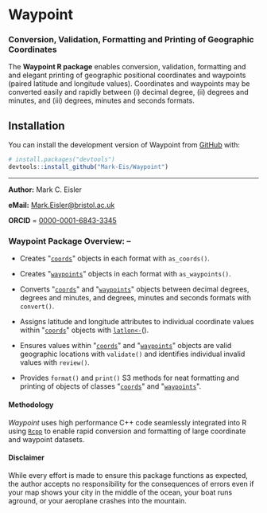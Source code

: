 # Waypoint
### Conversion, Validation, Formatting and Printing of Geographic Coordinates

The **Waypoint R package** enables conversion, validation, formatting and and elegant printing of
geographic positional coordinates and waypoints (paired latitude and longitude values).
Coordinates and waypoints may be converted easily and rapidly between (i) decimal degree, (ii)
degrees and minutes, and (iii) degrees, minutes and seconds formats.

## Installation

You can install the development version of Waypoint from [GitHub](https://github.com/) with:
      
``` r
# install.packages("devtools")
devtools::install_github("Mark-Eis/Waypoint")
```
---

**Author:** Mark C. Eisler

**eMail:** Mark.Eisler@bristol.ac.uk

**ORCID** = [0000-0001-6843-3345](https://orcid.org/0000-0001-6843-3345)

### Waypoint Package Overview: –

* Creates "[`coords`](https://mark-eis.github.io/Waypoint/reference/Coords.html)" objects in each
  format with `as_coords()`.

* Creates "[`waypoints`](https://mark-eis.github.io/Waypoint/reference/Waypoints.html)" objects in
  each format with `as_waypoints()`.

* Converts "[`coords`](https://mark-eis.github.io/Waypoint/reference/Coords.html)" and
  "[`waypoints`](https://mark-eis.github.io/Waypoint/reference/Waypoints.html)" objects
  between decimal degrees, degrees and minutes, and degrees, minutes and seconds formats with
  `convert()`.

* Assigns latitude and longitude attributes to individual coordinate values within
  "[`coords`](https://mark-eis.github.io/Waypoint/reference/Coords.html)" objects with
  [`latlon<-`](https://mark-eis.github.io/Waypoint/reference/latlon.html)().

* Ensures values within "[`coords`](https://mark-eis.github.io/Waypoint/reference/Coords.html)" and
  "[`waypoints`](https://mark-eis.github.io/Waypoint/reference/waypoints.html)" objects are valid
  geographic locations with `validate()` and identifies individual invalid values with `review()`.

* Provides `format()` and `print()` S3 methods for neat formatting and printing of objects of
  classes "[`coords`](https://mark-eis.github.io/Waypoint/reference/Coords.html)" and
  "[`waypoints`](https://mark-eis.github.io/Waypoint/reference/Waypoints.html)".
  
#### Methodology  

*Waypoint* uses high performance C++ code seamlessly integrated into R using
[`Rcpp`](https://www.rcpp.org) to enable rapid conversion and formatting of large coordinate and
waypoint datasets.

#### Disclaimer

While every effort is made to ensure this package functions as expected, the author accepts no
responsibility for the consequences of errors even if your map shows your city in the middle of the
ocean, your boat runs aground, or your aeroplane crashes into the mountain.
